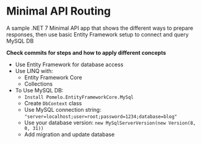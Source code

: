 # Minimal API Routing
A sample .NET 7 Minimal API app that shows the different ways to prepare responses, then use basic Entity Framework setup to connect and query MySQL DB

**Check commits for steps and how to apply different concepts**

- Use Entity Framework for database access
- Use LINQ with:
  + Entity Framework Core
  + Collections
- To Use MySQL DB:
  + `Install Pomelo.EntityFrameworkCore.MySql`
  + Create `DbContext` class
  + Use MySQL connection string: `"server=localhost;user=root;password=1234;database=blog"`
  + Use your database version: `new MySqlServerVersion(new Version(8, 0, 31))`
  + Add migration and update database
